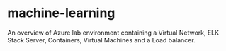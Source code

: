 # machine-learning
An overview of Azure lab environment containing a Virtual Network, ELK Stack Server, Containers, Virtual Machines and a Load balancer. 
